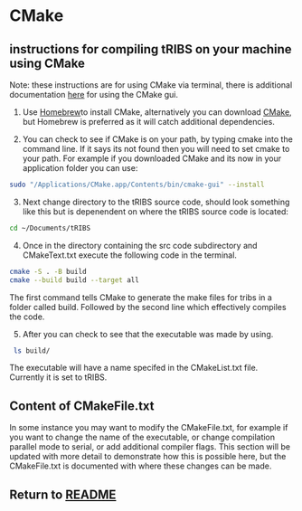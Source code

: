 # CMake 

## instructions for compiling tRIBS on your machine using CMake

Note: these instructions are for using CMake via terminal, there is additional documentation [here](https://cmake.org/cmake/help/latest/guide/user-interaction/index.html#guide:User%20Interaction%20Guide) for using the CMake gui. 

1) Use [Homebrew](https://formulae.brew.sh/formula/cmake)to install CMake, alternatively you can download [CMake](https://cmake.org/download/), but Homebrew is preferred as it will catch additional dependencies.

2) You can check to see if CMake is on your path, by typing cmake into the command line. If it says its not found then you will need to set cmake to your path. For example if you downloaded CMake and its now in your application folder you can use:

```bash
sudo "/Applications/CMake.app/Contents/bin/cmake-gui" --install
```
3) Next change directory to the tRIBS source code, should look something like this but is depenendent on where the tRIBS source code is located:

```bash
cd ~/Documents/tRIBS
```
4) Once in the directory containing the src code subdirectory and CMakeText.txt execute the following code in the terminal.

```bash
cmake -S . -B build 
cmake --build build --target all  
```
The first command tells CMake to generate the make files for tribs in a folder called build. Followed by the second line which effectively compiles the code. 

5) After you can check to see that the executable was made by using.
```bash
 ls build/
 ```
 The executable will have a name specifed in the CMakeList.txt file. Currently it is set to tRIBS.

 ## Content of CMakeFile.txt

 In some instance you may want to modify the CMakeFile.txt, for example if you want to change the name of the executable, or change compilation parallel mode to serial, or add additional compiler flags. This section will be updated with more detail to demonstrate how this is possible here, but the CMakeFile.txt is documented with where these changes can be made.


## Return to [README](../README.md)